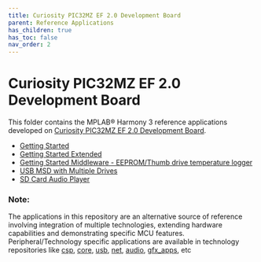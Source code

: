 ```yaml
---
title: Curiosity PIC32MZ EF 2.0 Development Board
parent: Reference Applications
has_children: true
has_toc: false
nav_order: 2
---
```

# Curiosity PIC32MZ EF 2.0 Development Board

This folder contains the MPLAB® Harmony 3 reference applications developed on [Curiosity PIC32MZ EF 2.0 Development Board](https://www.microchip.com/Developmenttools/ProductDetails/DM320209).


* [Getting Started](./pic32mzef_getting_started/readme.md)
* [Getting Started Extended](./getting_started_ext/readme.md)
* [Getting Started Middleware - EEPROM/Thumb drive temperature logger](./getting_started_middleware/readme.md)
* [USB MSD with Multiple Drives](./msd_multiple_luns/readme.md)
* [SD Card Audio Player](./sdcard_player/readme.md)


### **Note:** 
The applications in this repository are an alternative source of reference involving integration of multiple technologies, extending hardware capabilities and demonstrating specific MCU features. 
Peripheral/Technology specific applications are available in technology repositories like [csp](https://github.com/Microchip-MPLAB-Harmony/csp), [core](https://github.com/Microchip-MPLAB-Harmony/core), [usb](https://github.com/Microchip-MPLAB-Harmony/usb), [net](https://github.com/Microchip-MPLAB-Harmony/net), [audio](https://github.com/Microchip-MPLAB-Harmony/audio), [gfx_apps](https://github.com/Microchip-MPLAB-Harmony/gfx_apps), etc

